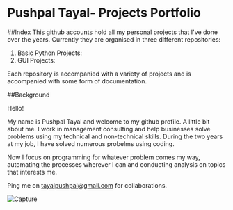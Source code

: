 # Pushpal Tayal- Projects Portfolio
##Index
This github accounts hold all my personal projects that I've done over the years. Currently they are organised in three different repositories:

1. Basic Python Projects:
2. GUI Projects:

Each repository is accompanied with a variety of projects and is accompanied with some form of documentation.

##Background

Hello!

My name is Pushpal Tayal and welcome to my github profile. A little bit about me. I work in management consulting and help businesses solve problems using my technical and non-technical skills. During the two years at my job, I have solved numerous probelms using coding. 

Now I focus on programming for whatever problem comes my way, automating the processes wherever I can and conducting analysis on topics that interests me.

Ping me on tayalpushpal@gmail.com for collaborations.




 
![Capture](https://user-images.githubusercontent.com/56218284/235901400-0a9de245-6c76-46fe-a90f-a39483d54c4a.JPG)




